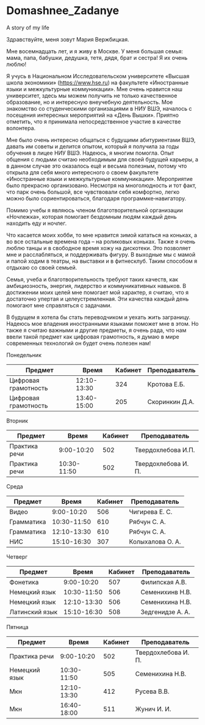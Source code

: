 # Domashnee_Zadanye
A story of my life

Здравствуйте, меня зовут Мария Вержбицкая.

 Мне восемнадцать лет, и я живу в Москве. У меня большая семья: мама, папа, бабушки, дедушка, тетя, дядя, брат и сестра! Я их очень люблю! 
 
Я учусь в Национальном Исследовательском университете «Высшая школа экономики»  (https://www.hse.ru) на факультете «Иностранные языки и межкультурные коммуникации». Мне очень нравится наш университет, здесь мы можем получить не только качественное образование, но и интересную внеучебную деятельность.  Мое знакомство со студенческими организациями в НИУ ВШЭ, началось с посещения  интересных мероприятий на «День  Вышки». Приятно отметить, что я принимала непосредственное участие в  качестве волонтера. 

Мне было очень интересно общаться с будущими  абитуриентами ВШЭ, давать им советы и делится опытом, который я   получила за годы обучения  в лицее НИУ ВШЭ. Надеюсь, я многим помогла.  Опыт общения с людьми считаю необходимым для своей будущей карьеры,  а в данном случае это оказалось ещё и весьма полезным, потому что   открыла для себя много интересного о своем факультете «Иностранные  языки и межкультурные коммуникации».   Мероприятие было прекрасно организовано. Несмотря на многолюдность  и  тот факт, что парк очень большой, все чувствовали себя комфортно, легко  можно было сориентироваться, благодаря программке‐навигатору. 

 Помимо учебы я являюсь членом благотворительной организации «Ночлежка», которая помогает бездомным людям каждый день находить еду и ночлег.

 Что касается моих хобби, то мне нравится зимой кататься на коньках, а во все остальные времена года – на роликовых коньках. Также я очень люблю танцы и в свободное время хожу на дискотеки.
 Это позволяет мне и расслабляться, и поддерживать фигуру.
В выходные мы с мамой и папой ходим в театры, на выставки и в фитнесклуб.
 Таким способом я отдыхаю со своей семьей.

Семья, учеба и благотворительность требуют таких качеств, как амбициозность, энергия, лидерство и коммуникативных навыков. В достижении моих целей мне помогает мой характер, я считаю, что я достаточно упертая и целеустремленная.
 Эти качества каждый день помогают мне справляться с задачами.

В будущем я хотела бы стать переводчиком и уехать жить заграницу.  Надеюсь мое владения иностранными языками поможет мне в этом. Но также я считаю важными и другие предметы, я очень рада, что нам ввели такой предмет как цифровая грамотность, я думаю в мире современных технологий он будет очень полезен нам!

Понедельник 

| Предмет | Время | Кабинет | Преподаватель |
| ------- | ----- | ------- | ------------- |
| Цифровая грамотность | 12:10-13:30 | 324 | Кротова Е.Б.|
| Цифровая грамотность | 13:40-15:00 | 205 | Скоринкин Д.А. |

Вторник

| Предмет | Время | Кабинет | Преподаватель |
| ------- | ----- | ------- | ------------- |
| Практика речи | 9:00-10:20 | 502 | Твердохлебова И.П. |
| Практика речи | 10:30-11:50 | 502 | Твердохлебова И. П. |

Среда

| Предмет | Время | Кабинет | Преподаватель |
| ------- | ----- | ------- | ------------- |
| Видео | 9:00-10:20 | 506 | Чигирева Е. С. |
| Грамматика | 10:30-11:50 | 610 | Рябчун С. А. |
| Грамматика | 12:10-13:30 | 610 | Рябчун С. А. |
| НИС | 15:10-16:30 | 307 | Колыхалова О. А. |

Четверг

| Предмет | Время | Кабинет | Преподаватель |
| ------- | ----- | ------- | ------------- |
| Фонетика | 9:00-10:20 | 507 | Филипская А.В. |
| Немецкий язык | 10:30-11:50 | 506 | Семенихинв Н.В. |
| Немецкий язык | 12:10-13:30 | 506 | Семенихина Н.В. |
| Латинский язык | 15:10-16:30 | 508 | Зедгенидзе А. А. |

Пятница

| Предмет | Время | Кабинет | Преподаватель |
| ------- | ----- | ------- | ------------- |
| Практика речи | 9:00-10:20 | 502 | Твердохлебова И. П. |
| Немецкий язык | 10:30-11:50 | 505 | Семенихина Н.В. |
| Мкн | 12:10-13:30 | 412 | Русева  В.В. |
| Мкн | 16:40-18:00 | 511 | Жунич И. И. |

